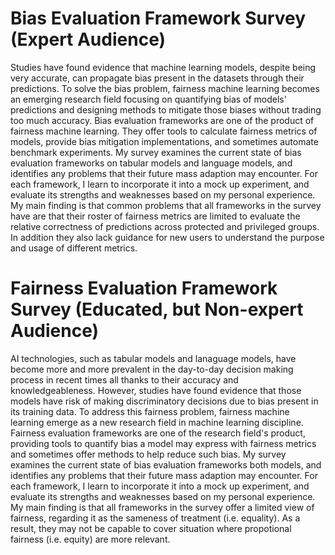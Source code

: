 # Bias Evaluation Framework Survey (Expert Audience)

Studies have found evidence that machine learning models, despite being very accurate, can propagate bias present in the datasets through their predictions. To solve the bias problem, fairness machine learning becomes an emerging research field focusing on quantifying bias of models' predictions and designing methods to mitigate those biases without trading too much accuracy. Bias evaluation frameworks are one of the product of fairness machine learning. They offer tools to calculate fairness metrics of models, provide bias mitigation implementations, and sometimes automate benchmark experiments. My survey examines the current state of bias evaluation frameworks on tabular models and language models, and identifies any problems that their future mass adaption may encounter. For each framework, I learn to incorporate it into a mock up experiment, and evaluate its strengths and weaknesses based on my personal experience. My main finding is that common problems that all frameworks in the survey have are that their roster of fairness metrics are limited to evaluate the relative correctness of predictions across protected and privileged groups. In addition they also lack guidance for new users to understand the purpose and usage of different metrics.

# Fairness Evaluation Framework Survey (Educated, but Non-expert Audience)

AI technologies, such as tabular models and lanaguage models, have become more and more prevalent in the day-to-day decision making process in recent times all thanks to their accuracy and knowledgeableness. However, studies have found evidence that those models have risk of making discriminatory decisions due to bias present in its training data. To address this fairness problem, fairness machine learning emerge as a new research field in machine learning discipline. Fairness evaluation frameworks are one of the research field's product, providing tools to quantify bias a model may express with fairness metrics and sometimes offer methods to help reduce such bias. My survey examines the current state of bias evaluation frameworks both models, and identifies any problems that their future mass adaption may encounter. For each framework, I learn to incorporate it into a mock up experiment, and evaluate its strengths and weaknesses based on my personal experience. My main finding is that all frameworks in the survey offer a limited view of fairness, regarding it as the sameness of treatment (i.e. equality). As a result, they may not be capable to cover situation where propotional fairness (i.e. equity) are more relevant.